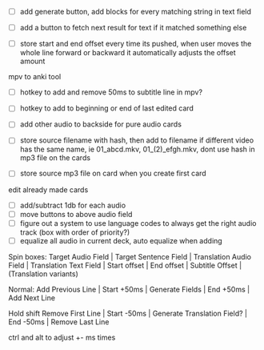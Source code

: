 - [ ] add generate button, add blocks for every matching string in text field
- [ ] add a button to fetch next result for text if it matched something else
- [ ] store start and end offset every time its pushed, when user moves the whole line forward or backward it automatically adjusts the offset amount


mpv to anki tool
- [ ] hotkey to add and remove 50ms to subtitle line in mpv?
- [ ] hotkey to add to beginning or end of last edited card
- [ ] add other audio to backside for pure audio cards
- [ ] store source filename with hash, then add to filename if different video has the same name, ie 01_abcd.mkv, 01_(2)_efgh.mkv, dont use hash in mp3 file on the cards
- [ ] store source mp3 file on card when you create first card


edit already made cards
- [ ] add/subtract 1db for each audio
- [ ] move buttons to above audio field
- [ ] figure out a system to use language codes to always get the right audio track (box with order of priority?)
- [ ] equalize all audio in current deck, auto equalize when adding

Spin boxes:
Target Audio Field | Target Sentence Field | Translation Audio Field | Translation Text Field |
Start offset | End offset | Subtitle Offset | (Translation variants)

Normal:
Add Previous Line | Start +50ms | Generate Fields | End +50ms | Add Next Line

Hold shift
Remove First Line | Start -50ms | Generate Translation Field? | End -50ms | Remove Last Line

ctrl and alt to adjust +- ms times
